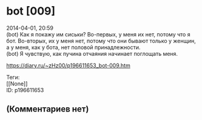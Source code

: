 bot [009]
=========

  
2014-04-01, 20:59  
 (bot) Как я покажу им сиськи? Во-первых, у меня их нет, потому что я бот. Во-вторых, их у меня нет, потому что они бывают только у женщин, а у меня, как у бота, нет половой принадлежности.   
 (bot) Я чувствую, как пучина отчаяния начинает поглощать меня.   
  
<https://diary.ru/~zHz00/p196611653_bot-009.htm>  
  
Теги:  
[[None]]  
ID: p196611653  


(Комментариев нет)
------------------